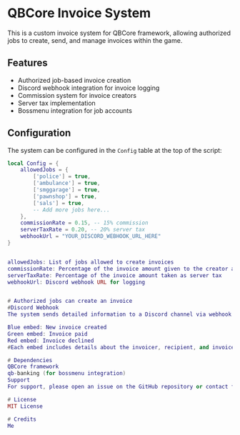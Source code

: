 # QBCore Invoice System

This is a custom invoice system for QBCore framework, allowing authorized jobs to create, send, and manage invoices within the game.

## Features

- Authorized job-based invoice creation
- Discord webhook integration for invoice logging
- Commission system for invoice creators
- Server tax implementation
- Bossmenu integration for job accounts

## Configuration

The system can be configured in the `Config` table at the top of the script:

```lua
local Config = {
    allowedJobs = {
        ['police'] = true,
        ['ambulance'] = true,
        ['smggarage'] = true,
        ['pawnshop'] = true,
        ['sals'] = true,
        -- Add more jobs here...
    },
    commissionRate = 0.15, -- 15% commission
    serverTaxRate = 0.20, -- 20% server tax
    webhookUrl = "YOUR_DISCORD_WEBHOOK_URL_HERE"
}


allowedJobs: List of jobs allowed to create invoices
commissionRate: Percentage of the invoice amount given to the creator as commission
serverTaxRate: Percentage of the invoice amount taken as server tax
webhookUrl: Discord webhook URL for logging


# Authorized jobs can create an invoice
#Discord Webhook
The system sends detailed information to a Discord channel via webhook:

Blue embed: New invoice created
Green embed: Invoice paid
Red embed: Invoice declined
#Each embed includes details about the invoicer, recipient, and invoice specifics.

# Dependencies
QBCore framework
qb-banking (for bossmenu integration)
Support
For support, please open an issue on the GitHub repository or contact the script author.

# License
MIT License

# Credits
Me
